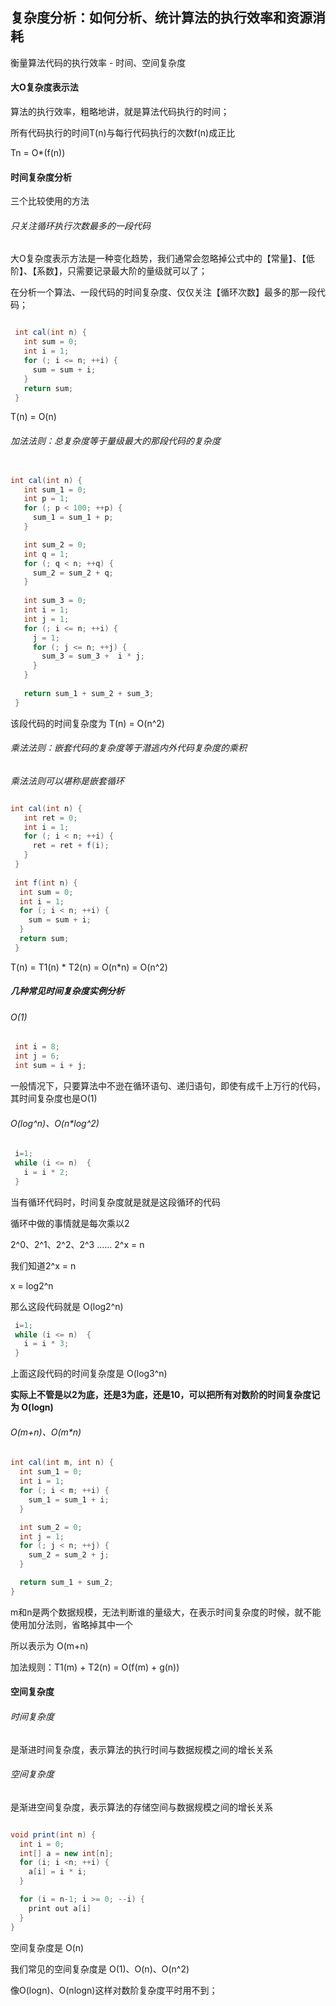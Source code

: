 ## 复杂度分析：如何分析、统计算法的执行效率和资源消耗

衡量算法代码的执行效率 - 时间、空间复杂度

#### 大O复杂度表示法

算法的执行效率，粗略地讲，就是算法代码执行的时间；

所有代码执行的时间T(n)与每行代码执行的次数f(n)成正比

Tn = O*(f(n))

#### 时间复杂度分析

三个比较使用的方法

###### 只关注循环执行次数最多的一段代码

大O复杂度表示方法是一种变化趋势，我们通常会忽略掉公式中的【常量】、【低阶】、【系数】，只需要记录最大阶的量级就可以了；

在分析一个算法、一段代码的时间复杂度、仅仅关注【循环次数】最多的那一段代码；

```java

 int cal(int n) {
   int sum = 0;
   int i = 1;
   for (; i <= n; ++i) {
     sum = sum + i;
   }
   return sum;
 }
```

T(n) = O(n)

###### 加法法则：总复杂度等于量级最大的那段代码的复杂度

```java

int cal(int n) {
   int sum_1 = 0;
   int p = 1;
   for (; p < 100; ++p) {
     sum_1 = sum_1 + p;
   }

   int sum_2 = 0;
   int q = 1;
   for (; q < n; ++q) {
     sum_2 = sum_2 + q;
   }
 
   int sum_3 = 0;
   int i = 1;
   int j = 1;
   for (; i <= n; ++i) {
     j = 1; 
     for (; j <= n; ++j) {
       sum_3 = sum_3 +  i * j;
     }
   }
 
   return sum_1 + sum_2 + sum_3;
 }
```

该段代码的时间复杂度为 T(n) = O(n^2)

###### 乘法法则：嵌套代码的复杂度等于潜逃内外代码复杂度的乘积

*乘法法则可以堪称是嵌套循环*

```java

int cal(int n) {
   int ret = 0; 
   int i = 1;
   for (; i < n; ++i) {
     ret = ret + f(i);
   } 
 } 
 
 int f(int n) {
  int sum = 0;
  int i = 1;
  for (; i < n; ++i) {
    sum = sum + i;
  } 
  return sum;
 }
```

T(n) = T1(n) * T2(n) = O(n*n) = O(n^2)

##### 几种常见时间复杂度实例分析

###### O(1)

```java
 int i = 8;
 int j = 6;
 int sum = i + j;
```

一般情况下，只要算法中不逊在循环语句、递归语句，即使有成千上万行的代码，其时间复杂度也是O(1)

###### O(log^n)、O(n*log^2)

```java
 i=1;
 while (i <= n)  {
   i = i * 2;
 }
```

当有循环代码时，时间复杂度就是就是这段循环的代码

循环中做的事情就是每次乘以2

2^0、2^1、2^2、2^3 ...... 2^x = n

我们知道2^x = n

x = log2^n

那么这段代码就是 O(log2^n)

```java
 i=1;
 while (i <= n)  {
   i = i * 3;
 }
```

上面这段代码的时间复杂度是 O(log3^n)

**实际上不管是以2为底，还是3为底，还是10，可以把所有对数阶的时间复杂度记为 O(logn)**

###### O(m+n)、O(m*n)

```java
int cal(int m, int n) {
  int sum_1 = 0;
  int i = 1;
  for (; i < m; ++i) {
    sum_1 = sum_1 + i;
  }

  int sum_2 = 0;
  int j = 1;
  for (; j < n; ++j) {
    sum_2 = sum_2 + j;
  }

  return sum_1 + sum_2;
}
```

m和n是两个数据规模，无法判断谁的量级大，在表示时间复杂度的时候，就不能使用加分法则，省略掉其中一个

所以表示为 O(m+n)

加法规则：T1(m) + T2(n) = O(f(m) + g(n))

#### 空间复杂度

###### 时间复杂度

是渐进时间复杂度，表示算法的执行时间与数据规模之间的增长关系

###### 空间复杂度

是渐进空间复杂度，表示算法的存储空间与数据规模之间的增长关系

```java

void print(int n) {
  int i = 0;
  int[] a = new int[n];
  for (i; i <n; ++i) {
    a[i] = i * i;
  }

  for (i = n-1; i >= 0; --i) {
    print out a[i]
  }
}
```

空间复杂度是 O(n)

我们常见的空间复杂度是 O(1)、O(n)、O(n^2)

像O(logn)、O(nlogn)这样对数阶复杂度平时用不到；



